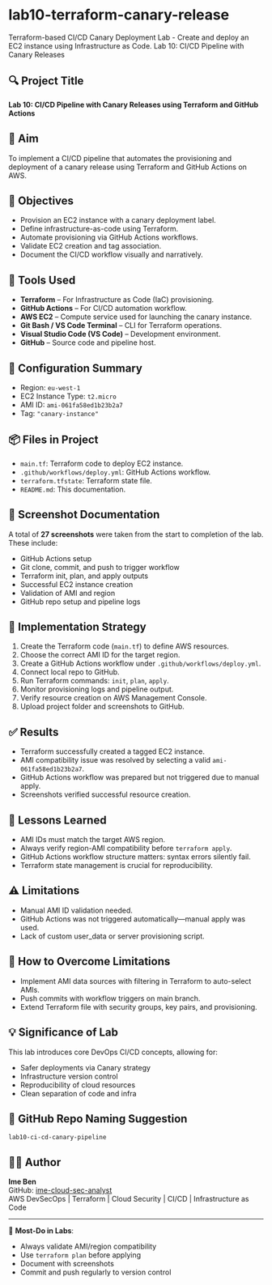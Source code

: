 # lab10-terraform-canary-release
Terraform-based CI/CD Canary Deployment Lab - Create and deploy an EC2 instance using Infrastructure as Code.
Lab 10: CI/CD Pipeline with Canary Releases

## 🔍 Project Title
**Lab 10: CI/CD Pipeline with Canary Releases using Terraform and GitHub Actions**

## 🎯 Aim
To implement a CI/CD pipeline that automates the provisioning and deployment of a canary release using Terraform and GitHub Actions on AWS.

## 🎯 Objectives
- Provision an EC2 instance with a canary deployment label.
- Define infrastructure-as-code using Terraform.
- Automate provisioning via GitHub Actions workflows.
- Validate EC2 creation and tag association.
- Document the CI/CD workflow visually and narratively.

## 🧰 Tools Used
- **Terraform** – For Infrastructure as Code (IaC) provisioning.
- **GitHub Actions** – For CI/CD automation workflow.
- **AWS EC2** – Compute service used for launching the canary instance.
- **Git Bash / VS Code Terminal** – CLI for Terraform operations.
- **Visual Studio Code (VS Code)** – Development environment.
- **GitHub** – Source code and pipeline host.

## 🔧 Configuration Summary
- Region: `eu-west-1`
- EC2 Instance Type: `t2.micro`
- AMI ID: `ami-061fa58ed1b23b2a7`
- Tag: `"canary-instance"`

## 📦 Files in Project
- `main.tf`: Terraform code to deploy EC2 instance.
- `.github/workflows/deploy.yml`: GitHub Actions workflow.
- `terraform.tfstate`: Terraform state file.
- `README.md`: This documentation.

## 📸 Screenshot Documentation
A total of **27 screenshots** were taken from the start to completion of the lab. These include:
- GitHub Actions setup
- Git clone, commit, and push to trigger workflow
- Terraform init, plan, and apply outputs
- Successful EC2 instance creation
- Validation of AMI and region
- GitHub repo setup and pipeline logs

## 🚀 Implementation Strategy
1. Create the Terraform code (`main.tf`) to define AWS resources.
2. Choose the correct AMI ID for the target region.
3. Create a GitHub Actions workflow under `.github/workflows/deploy.yml`.
4. Connect local repo to GitHub.
5. Run Terraform commands: `init`, `plan`, `apply`.
6. Monitor provisioning logs and pipeline output.
7. Verify resource creation on AWS Management Console.
8. Upload project folder and screenshots to GitHub.

## ✅ Results
- Terraform successfully created a tagged EC2 instance.
- AMI compatibility issue was resolved by selecting a valid `ami-061fa58ed1b23b2a7`.
- GitHub Actions workflow was prepared but not triggered due to manual apply.
- Screenshots verified successful resource creation.

## 📘 Lessons Learned
- AMI IDs must match the target AWS region.
- Always verify region-AMI compatibility before `terraform apply`.
- GitHub Actions workflow structure matters: syntax errors silently fail.
- Terraform state management is crucial for reproducibility.

## ⚠️ Limitations
- Manual AMI ID validation needed.
- GitHub Actions was not triggered automatically—manual apply was used.
- Lack of custom user_data or server provisioning script.

## 🧠 How to Overcome Limitations
- Implement AMI data sources with filtering in Terraform to auto-select AMIs.
- Push commits with workflow triggers on main branch.
- Extend Terraform file with security groups, key pairs, and provisioning.

## 💡 Significance of Lab
This lab introduces core DevOps CI/CD concepts, allowing for:
- Safer deployments via Canary strategy
- Infrastructure version control
- Reproducibility of cloud resources
- Clean separation of code and infra

## 📂 GitHub Repo Naming Suggestion
`lab10-ci-cd-canary-pipeline`

## 👨‍💻 Author
**Ime Ben**  
GitHub: [ime-cloud-sec-analyst](https://github.com/ime-cloud-sec-analyst)  
AWS DevSecOps | Terraform | Cloud Security | CI/CD | Infrastructure as Code

---

📌 **Most-Do in Labs**:
- Always validate AMI/region compatibility
- Use `terraform plan` before applying
- Document with screenshots
- Commit and push regularly to version control

